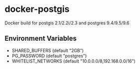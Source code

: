 # docker-postgis

Docker build for postgis 2.1/2.2i/2.3 and postgres 9.4/9.5/9.6

## Environment Variables

- SHARED_BUFFERS (default "2GB")
- PG_PASSWORD (default "postgres")
- WHITELIST_NETWORKS (default "10.0.0.0/8,192.168.0.0/16")
